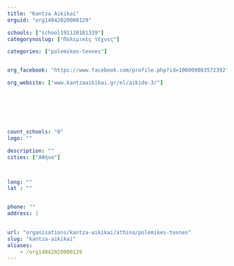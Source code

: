 ```yaml
---
title: "Kantza Aikikai"
orguid: "org14042020000129"

schools: ["school191120181339"]
categorynoslug: ["Πολεμικές τέχνες"]

categories: ["polemikes-texnes"]


org_facebook: "https://www.facebook.com/profile.php?id=100009083572392"

org_website: ["www.kantzaaikikai.gr/el/aikido-3/"]







count_schools: "0"
logo: ""

description: ""
cities: ["Αθήνα"]



long: ""
lat : ""


phone: ""
address: |
    

url: "organisations/kantza-aikikai/athina/polemikes-texnes"
slug: "kantza-aikikai"
aliases:
    - /org14042020000129
---
```



